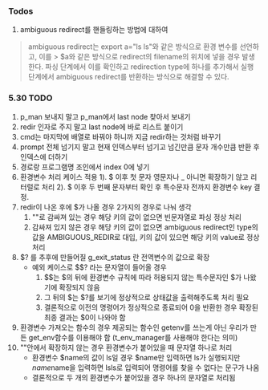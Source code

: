 ### Todos
1. ambiguous redirect를 핸들링하는 방법에 대하여
>  ambiguous redirect는 export a="ls ls"와 같은 방식으로 환경 변수를 선언하고, 이를 > $a와 같은 방식으로 redirect의 filename의 위치에 넣을 경우 발생한다. 파싱 단계에서 이를 확인하고 redirection type에 하나를 추가해서 실행 단계에서 ambiguous redirect를 반환하는 방식으로 해결할 수 있다. 

### 5.30 TODO
1. p_man 보내지 말고 p_man에서 last node 찾아서 보내기 
2. redir 인자로 주지 말고 last node에 바로 리스트 붙이기
3. cmd는 마지막에 배열로 바꿔야 하니까 지금 redir하는 것처럼 바꾸기
4. prompt 전체 넘기지 말고 현재 인덱스부터 넘기고 넘긴만큼 문자 개수만큼 반환 후 인덱스에 더하기
5. 경로랑 프로그램명 조인에서 index 0에 넣기
6. 환경변수 처리 케이스 적용 
1). $ 이후 첫 문자 영문자나 _ 아니면 확장하기 않고 리터럴로 처리
2). $ 이후 두 번째 문자부터 확인 후 특수문자 전까지 환경변수 key 결정.
7. redir이 나온 후에 $가 나올 경우 2가지의 경우로 나눠 생각
	1. ""로 감싸져 있는 경우 해당 키의 값이 없으면 빈문자열로 파싱 정상 처리
	2. 감싸져 있지 않은 경우 해당 키의 값이 없으면 ambiguous redirect인 type의 값을 AMBIGUOUS_REDIR로 대입, 키의 값이 있으면 해당 키의 value로 정상 처리
8. $? 를 추후에 만들어질 g_exit_status 란 전역변수의 값으로 확장
	* 예외 케이스로 $$? 라는 문자열이 들어올 경우
		1. $$는 $의 뒤에 환경변수 규칙에 따라 허용되지 않는 특수문자인 $가 나왔기에 확장되지 않음
		2. 그 뒤의 $는 $?를 보기에 정상적으로 상태값을 출력해주도록 처리 필요
		3. 결론적으로 이전의 명령어가 정상적으로 종료되어 0을 반환한 경우 확장된 최종 결과는 $0이 나와야 함
9. 환경변수 가져오는 함수의 경우 제공되는 함수인 getenv를 쓰는게 아닌 우리가 만든 get_env함수를 이용해야 함 (t_env_manager를 사용해야 한다는 의미)
10. ""안에서 확장하지 않는 경우 환경변수가 붙어있을 때 문자열 하나로 처리
	* 환경변수 $name의 값이 ls일 경우 $name만 입력하면 ls가 실행되지만 $name$name을 입력하면 lsls로 입력되어 명령어를 찾을 수 없다는 문구가 나옴
	* 결론적으로 두 개의 환경변수가 붙어있을 경우 하나의 문자열로 처리됨